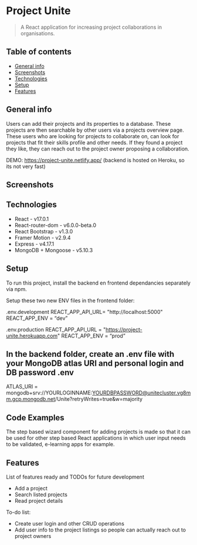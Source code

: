# Project Unite
> A React application for increasing project collaborations in organisations.

## Table of contents
* [General info](#general-info)
* [Screenshots](#screenshots)
* [Technologies](#technologies)
* [Setup](#setup)
* [Features](#features)



## General info
Users can add their projects and its properties to a database. These projects are then searchable by other users via a projects overview page. These users who are looking for projects to collaborate on, can look for projects that fit their skills profile and other needs. If they found a project they like, they can reach out to the project owner proposing a collaboration.

DEMO: https://project-unite.netlify.app/ 
(backend is hosted on Heroku, so its not very fast)

## Screenshots


## Technologies
* React - v17.0.1
* React-router-dom - v6.0.0-beta.0
* React Bootstrap - v1.3.0
* Framer Motion - v2.9.4 
* Express - v4.17.1
* MongoDB + Mongoose - v5.10.3


## Setup
To run this project, install the backend en frontend dependancies separately via npm.

Setup these two new ENV files in the frontend folder:

 .env.development
REACT_APP_API_URL= "http://localhost:5000"
REACT_APP_ENV = “dev”

.env.production
REACT_APP_API_URL = "https://project-unite.herokuapp.com"
REACT_APP_ENV = “prod”

In the backend folder, create an .env file with your MongoDB atlas URI and personal login and DB password
.env
----
ATLAS_URI = mongodb+srv://YOURLOGINNAME:YOURDBPASSWORD@unitecluster.vg8mm.gcp.mongodb.net/Unite?retryWrites=true&w=majority


## Code Examples
The step based wizard component for adding projects is made so that it can be used for other step based React applications in which user input needs to be validated, e-learning apps for example.

## Features
List of features ready and TODOs for future development
* Add a project
* Search listed projects
* Read project details

To-do list:
* Create user login and other CRUD operations
* Add user info to the project listings so people can actually reach out to project owners

